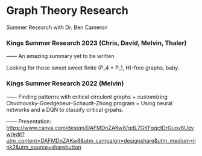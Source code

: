 # Graph Theory Research
Summer Research with Dr. Ben Cameron

### Kings Summer Research 2023 (Chris, David, Melvin, Thaler)
—— An amazing summary yet to be written

Looking for those sweet sweet finite (P_4 + P_1, H)-free graphs, baby.

### Kings Summer Research 2022 (Melvin)
—— Finding patterns with critical circulent graphs + customizing Chudnovsky-Goedgebeur-Schaudt-Zhong program + Using neural networks and a DQN to classify critical grpahs.

—— Presentation: https://www.canva.com/design/DAFMDnZAKw8/gdL7GKFqqctDrGuoy6Uzvw/edit?utm_content=DAFMDnZAKw8&utm_campaign=designshare&utm_medium=link2&utm_source=sharebutton

